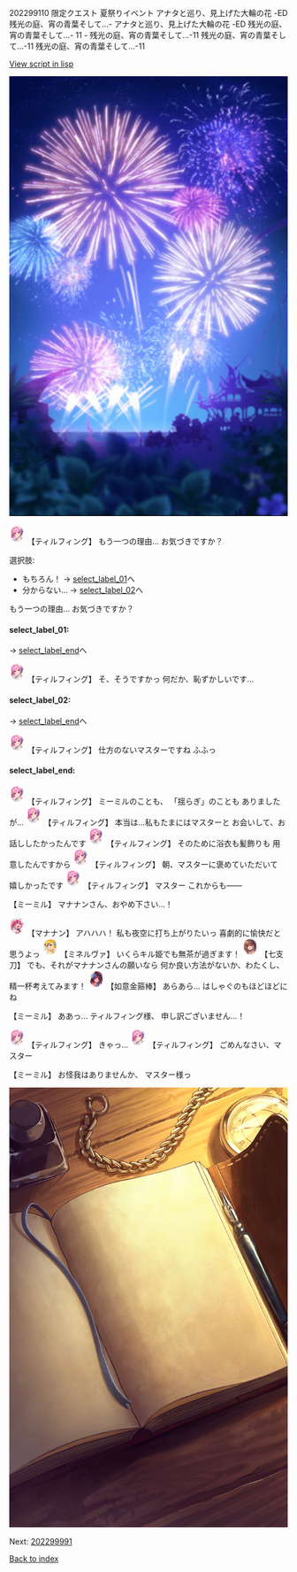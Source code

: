 202299110 限定クエスト 夏祭りイベント アナタと巡り、見上げた大輪の花 -ED 残光の庭、宵の青葉そして…- アナタと巡り、見上げた大輪の花 -ED 残光の庭、宵の青葉そして…- 11 - 残光の庭、宵の青葉そして…-11 残光の庭、宵の青葉そして…-11 残光の庭、宵の青葉そして…-11

[View script in lisp](../scripts/202299110.txt)

![sea_fireworks.png](../images/backgrounds/sea_fireworks.png)

<img src="../images/units/6101421.png" alt="6101421.png" height="34"/>
【ティルフィング】
もう一つの理由…
お気づきですか？

選択肢:
- もちろん！ → [select_label_01](#select_label_01)へ
- 分からない… → [select_label_02](#select_label_02)へ

もう一つの理由…
お気づきですか？

#### select_label_01:
 → [select_label_end](#select_label_end)へ

<img src="../images/units/6101421.png" alt="6101421.png" height="34"/>
【ティルフィング】
そ、そうですかっ
何だか、恥ずかしいです…

#### select_label_02:
 → [select_label_end](#select_label_end)へ

<img src="../images/units/6101421.png" alt="6101421.png" height="34"/>
【ティルフィング】
仕方のないマスターですね
ふふっ

#### select_label_end:

<img src="../images/units/6101421.png" alt="6101421.png" height="34"/>
【ティルフィング】
ミーミルのことも、
「揺らぎ」のことも
ありましたが…

<img src="../images/units/6101421.png" alt="6101421.png" height="34"/>
【ティルフィング】
本当は…私もたまにはマスターと
お会いして、お話ししたかったんです

<img src="../images/units/6101421.png" alt="6101421.png" height="34"/>
【ティルフィング】
そのために浴衣も髪飾りも
用意したんですから

<img src="../images/units/6101421.png" alt="6101421.png" height="34"/>
【ティルフィング】
朝、マスターに褒めていただいて
嬉しかったです

<img src="../images/units/6101421.png" alt="6101421.png" height="34"/>
【ティルフィング】
マスター
これからも――

【ミーミル】
マナナンさん、おやめ下さい…！

<img src="../images/units/6504021.png" alt="6504021.png" height="34"/>
【マナナン】
アハハハ！
私も夜空に打ち上がりたいっ
喜劇的に愉快だと思うよっ

<img src="../images/units/6302511.png" alt="6302511.png" height="34"/>
【ミネルヴァ】
いくらキル姫でも無茶が過ぎます！

<img src="../images/units/6105111.png" alt="6105111.png" height="34"/>
【七支刀】
でも、それがマナナンさんの願いなら
何か良い方法がないか、わたくし、
精一杯考えてみます！

<img src="../images/units/6203111.png" alt="6203111.png" height="34"/>
【如意金箍棒】
あらあら…
はしゃぐのもほどほどにね

【ミーミル】
ああっ…
ティルフィング様、
申し訳ございません…！

<img src="../images/units/6101421.png" alt="6101421.png" height="34"/>
【ティルフィング】
きゃっ…

<img src="../images/units/6101421.png" alt="6101421.png" height="34"/>
【ティルフィング】
ごめんなさい、マスター

【ミーミル】
お怪我はありませんか、
マスター様っ

![diary.png](../images/backgrounds/diary.png)


Next: [202299991](202299991.md)

[Back to index](index.md)
